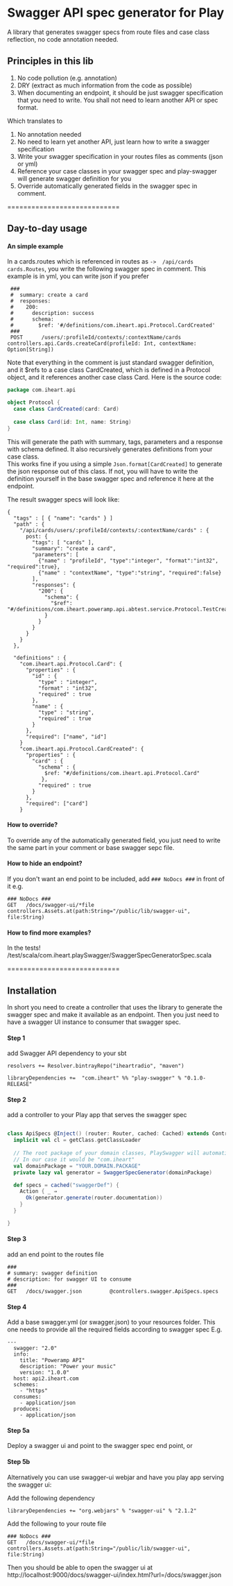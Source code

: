 # Swagger API spec generator for Play 

A library that generates swagger specs from route files and case class reflection, no code annotation needed.  
 
## Principles in this lib

1. No code pollution (e.g. annotation) 
2. DRY (extract as much information from the code as possible)
3. When documenting an endpoint, it should be just swagger specification that you need to write. You shall not need to learn another API or spec format.                 

Which translates to 

1. No annotation needed 
2. No need to learn yet another API, just learn how to write a swagger specification
3. Write your swagger specification in your routes files as comments (json or yml)
4. Reference your case classes in your swagger spec and play-swagger will generate swagger definition for you 
5. Override automatically generated fields in the swagger spec in comment.

============================
## Day-to-day usage 

#### An simple example

In a cards.routes which is referenced in routes as `->  /api/cards    cards.Routes`, you write the following swagger spec in comment. This example is in yml, you can write json if you prefer
```
 ###
 #  summary: create a card 
 #  responses:
 #    200:
 #      description: success
 #      schema:
 #        $ref: '#/definitions/com.iheart.api.Protocol.CardCreated'
 ###
 POST      /users/:profileId/contexts/:contextName/cards       controllers.api.Cards.createCard(profileId: Int, contextName: Option[String])

```

Note that everything in the comment is just standard swagger definition, and it $refs to a case class CardCreated, which is defined in a Protocol object, and it references another case class Card. Here is the source code:
```scala
package com.iheart.api

object Protocol {
  case class CardCreated(card: Card)
  
  case class Card(id: Int, name: String)
}
```

This will generate the path with summary, tags, parameters and a response with schema defined. It also recursively generates definitions from your case class.  
This works fine if you using a simple `Json.format[CardCreated]` to generate the json response out of this class. If not, you will have to write the definition yourself in the base swagger spec and reference it here at the endpoint. 

The result swagger specs will look like:
  
```
{
  "tags" : [ { "name": "cards" } ]
  "path" : {
    "/api/cards/users/:profileId/contexts/:contextName/cards" : {
      post: {
        "tags": [ "cards" ],
        "summary": "create a card",
        "parameters": [
          {"name" : "profileId", "type":"integer", "format":"int32", "required":true},
          {"name" : "contextName", "type":"string", "required":false}
        ], 
        "responses": {
          "200": {
            "schema": {
              "$ref": "#/definitions/com.iheart.poweramp.api.abtest.service.Protocol.TestCreated"
            }
          }
        }
      }
    }
  },
  
  "definitions" : {
    "com.iheart.api.Protocol.Card": {
      "properties" : {
        "id" : {
          "type" : "integer",
          "format" : "int32",
          "required" : true 
        },
        "name" : {
          "type" : "string",
          "required" : true 
        }
      },
      "required": ["name", "id"]
    }
    "com.iheart.api.Protocol.CardCreated": {
      "properties" : {
        "card" : {
          "schema" : {
            $ref: "#/definitions/com.iheart.api.Protocol.Card"
           },
          "required" : true 
        }
      },
      "required": ["card"]
    }
```

#### How to override?
To override any of the automatically generated field, you just need to write the same part in your comment or base swagger sepc file. 

#### How to hide an endpoint?
If you don't want an end point to be included, add `### NoDocs ###` in front of it 
e.g.
```
### NoDocs ###
GET   /docs/swagger-ui/*file        controllers.Assets.at(path:String="/public/lib/swagger-ui", file:String)
```

#### How to find more examples?
In the tests!
/test/scala/com.iheart.playSwagger/SwaggerSpecGeneratorSpec.scala
 
============================
## Installation

In short you need to create a controller that uses the library to generate the swagger spec and make it available as an endpoint.
Then you just need to have a swagger UI instance to consumer that swagger spec. 
  

#### Step 1
add Swagger API dependency to your sbt
```
resolvers += Resolver.bintrayRepo("iheartradio", "maven")

libraryDependencies +=  "com.iheart" %% "play-swagger" % "0.1.0-RELEASE"
```

#### Step 2
add a controller to your Play app that serves the swagger spec

```scala

class ApiSpecs @Inject() (router: Router, cached: Cached) extends Controller {
  implicit val cl = getClass.getClassLoader
  
  // The root package of your domain classes, PlaySwagger will automatically generate definitions when it encounters class references in this package.
  // In our case it would be "com.iheart"
  val domainPackage = "YOUR.DOMAIN.PACKAGE"  
  private lazy val generator = SwaggerSpecGenerator(domainPackage)   

  def specs = cached("swaggerDef") {
    Action { _ ⇒
      Ok(generator.generate(router.documentation))
    }
  }

}
```

#### Step 3
add an end point to the routes file 
```
###
# summary: swagger definition
# description: for swagger UI to consume
###
GET   /docs/swagger.json         @controllers.swagger.ApiSpecs.specs

```

#### Step 4
Add a base swagger.yml (or swagger.json) to your resources folder. This one needs to provide all the required fields according to swagger spec
E.g.
```
---
  swagger: "2.0"
  info: 
    title: "Poweramp API"
    description: "Power your music"
    version: "1.0.0"
  host: api2.iheart.com
  schemes:
    - "https"
  consumes:
    - application/json
  produces: 
    - application/json

```

#### Step 5a
Deploy a swagger ui and point to the swagger spec end point, or

#### Step 5b
Alternatively you can use swagger-ui webjar and have you play app serving the swagger ui:

Add the following dependency
```
libraryDependencies += "org.webjars" % "swagger-ui" % "2.1.2"
```

Add the following to your route file
```
### NoDocs ###
GET   /docs/swagger-ui/*file        controllers.Assets.at(path:String="/public/lib/swagger-ui", file:String)

```

Then you should be able to open the swagger ui at
http://localhost:9000/docs/swagger-ui/index.html?url=/docs/swagger.json




